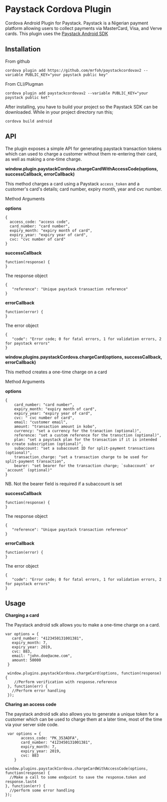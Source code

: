 **Paystack Cordova Plugin**
=======================
Cordova Android Plugin for Paystack. Paystack is a Nigerian payment platform allowing users to collect payments via MasterCard, Visa, and Verve cards.
This plugin uses the [Paystack Android SDK](https://github.com/PaystackHQ/paystack-android)

Installation
----------------
From github

    cordova plugin add https://github.com/mrfoh/paystackcordovav2 --variable PUBLIC_KEY="your paystack public key"

From CLI/Plugman

    cordova plugin add paystackcordovav2 --variable PUBLIC_KEY="your paystack public ket"

After installing, you have to build your project so the Paystack SDK can be downloaded. While in your project directory run this;

    cordova build android

API
-----
The plugin exposes a simple API for generating paystack transaction tokens which can used to charge a customer without them re-entering their card, as well as making a one-time charge.

**window.plugin.paystackCordova.chargeCardWithAccessCode(options, successCallback, errorCallback)**

This method charges a card using a Paystack `access_token` and a customer's card's details; card number, expiry month, year and cvc number.

Method Arguments

**options**

    {
      access_code: "access code",
      card_number: "card number",
      expiry_month: "expiry month of card",
      expiry_year: "expiry year of card",
      cvc: "cvc number of card"
    }

**successCallback**

    function(response) {
    }

   The response object


    {
	   "reference": "Unique paystack transaction reference"
    }

  **errorCallback**

    function(error) {
    }

The error object

    {
	   "code": "Error code; 0 for fatal errors, 1 for validation errors, 2 for paystack errors"
    }


**window.plugins.paystackCordova.chargeCard(options, successCallback, errorCallback)**

This method creates a one-time charge on a card

Method Arguments

**options**

    {
	    card_number: "card number",
	    expiry_month: "expiry month of card",
	    expiry_year: "expiry year of card",
	    cvc: " cvc number of card",
	    email: "customer email",
	    amount: "transaction amount in kobo",
	    currency: "set a currency for the tranaction (optional)",
	    reference: "set a custom reference for the transction (optional)",
	    plan: "set a paystack plan for the transaction if it is intended to create subscription (optional)",
	    subaccount: "set a subaccount ID for split-payment transactions (optional)",
	    transaction_charge: "set a transaction charge to be used for split-payment transaction",
	    bearer: "set bearer for the transaction charge; `subaccount` or `account` (optional)"
    }

NB. Not the bearer field is required if a subaccount is set

 **successCallback**


    function(response) {
    }

The response object


    {
	   "reference": "Unique paystack transaction reference"
    }

**errorCallback**

    function(error) {
    }

The error object

    {
	   "code": "Error code; 0 for fatal errors, 1 for validation errors, 2 for paystack errors"
    }

Usage
---------
**Charging a card**

The Paystack android sdk allows you to make a one-time charge on a card.

    var options = {
       card_number: "4123450131001381",
       expiry_month: 7,
       expiry_year: 2019,
       cvc: 883,
       email: "john.doe@acme.com",
       amount: 50000
     }

     window.plugins.paystackCordova.chargeCard(options, function(response) {
        //Perform verification with response.reference
     }, function(err) {
       //Perform error handling
     });

 **Charing an access code**

 The paystack android sdk also allows you to generate a unique token for a customer which can be used to charge them at a later time, most of the time via your server side code.

     var options = {
           access_code: "PK_353ADFA",
     	   card_number: "4123450131001381",
     	   expiry_month: 7,
     	   expiry_year: 2019,
     	   cvc: 883
     	}

	window.plugins.paystackCordova.chargeCardWithAccessCode(options, function(response) {
	  //Make a call to some endpoint to save the response.token and response.last4
	}, function(err) {
	  //perform some error handling
	});
